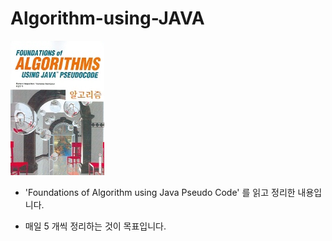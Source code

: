 # Algorithm-using-JAVA

<img src="foundation_of_algorithims.png">

* 'Foundations of Algorithm using Java Pseudo Code' 를 읽고 정리한 내용입니다.

* 매일 5 개씩 정리하는 것이 목표입니다.
